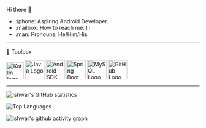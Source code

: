 Hi there :wave:

<ul>
  
<li>:iphone: Aspiring Android Developer.</li>
<li><g-emoji class="g-emoji" alias="mailbox" fallback-src="https://github.githubassets.com/images/icons/emoji/unicode/1f4eb.png">:mailbox:</g-emoji> How to reach me:
 <a href="https://www.linkedin.com/in/ishwar-kumar/" rel="nofollow"><img src="https://cdn.worldvectorlogo.com/logos/linkedin-icon-2.svg" alt="Linkedin" width="13" height="13"/></a>         </li>
  <li>:man: Pronouns: He/Him/His</li>
</ul>


---
🧰 Toolbox

<img src="https://cdn.worldvectorlogo.com/logos/kotlin-1.svg" alt="Kotlin logo" width="45" height="45"/>    <img src="https://www.flaticon.com/svg/vstatic/svg/226/226777.svg?token=exp=1619522681~hmac=5d5e83219b0e2125fdbc8db0c3e64b7a" alt="Java Logo" width="50" height="50"/>    <img src="https://www.flaticon.com/svg/vstatic/svg/270/270780.svg?token=exp=1619522768~hmac=955605c15288c541bb927e352538f553" alt="Android SDK" width="50" height="50"/>    <img src="https://cdn.worldvectorlogo.com/logos/spring-3.svg" alt="Spring Boot" width="50" height="50"/>    <img src="https://www.flaticon.com/svg/vstatic/svg/1265/1265531.svg?token=exp=1619522513~hmac=6f1561e1926404387f2f5740259df5a7" alt="MySQL Logo" width="50" height="50"/>    <img src="https://www.flaticon.com/svg/vstatic/svg/2111/2111288.svg?token=exp=1619522616~hmac=e93074b8f3d8d86785d9e6f34fe51363" alt="GitHub Logo" width="50" height="50"/>    

---



![Ishwar's GitHub statistics](https://github-readme-stats.vercel.app/api?username=ishu260596&show_icons=true&theme=chartreuse-dark)


![Top Languages](https://github-readme-stats.vercel.app/api/top-langs/?username=ishu260596&theme=chartreuse-dark)


![Ishwar's github activity graph](https://activity-graph.herokuapp.com/graph?username=ishu260596&theme=dracula)
